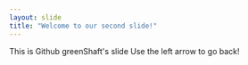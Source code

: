 ```yaml
---
layout: slide
title: "Welcome to our second slide!"
---
```

This is Github greenShaft's slide
Use the left arrow to go back!